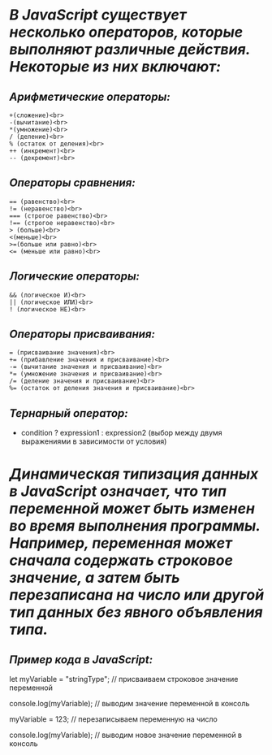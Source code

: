 # ***В JavaScript существует несколько операторов, которые выполняют различные действия.<br> Некоторые из них включают:***<br>

##  ***Арифметические операторы:***<br>
    +(сложение)<br>
    -(вычитание)<br>
    *(умножение)<br>
    / (деление)<br>
    % (остаток от деления)<br>
    ++ (инкремент)<br>
    -- (декремент)<br>

## ***Операторы сравнения:***<br>
    == (равенство)<br>
    != (неравенство)<br>
    === (строгое равенство)<br>
    !== (строгое неравенство)<br>
    > (больше)<br>
    <(меньше)<br>
    >=(больше или равно)<br>
    <= (меньше или равно)<br>

## ***Логические операторы:***<br>
    && (логическое И)<br>
    || (логическое ИЛИ)<br>
    ! (логическое НЕ)<br>

## ***Операторы присваивания:***<br>
    = (присваивание значения)<br>
    += (прибавление значения и присваивание)<br>
    -= (вычитание значения и присваивание)<br>
    *= (умножение значения и присваивание)<br>
    /= (деление значения и присваивание)<br>
    %= (остаток от деления значения и присваивание)<br>

## ***Тернарный оператор:***<br>
   - condition ? expression1 : expression2 (выбор между двумя выражениями в зависимости от условия)<br>

   # ***Динамическая типизация данных в JavaScript означает, что тип переменной может быть изменен во время выполнения программы. Например, переменная может сначала содержать строковое значение, а затем быть перезаписана на число или другой тип данных без явного объявления типа.***<br>

## ***Пример кода в JavaScript:***<br>

let myVariable = "stringType"; // присваиваем строковое значение переменной<br>

console.log(myVariable); // выводим значение переменной в консоль<br>

myVariable = 123; // перезаписываем переменную на число<br>

console.log(myVariable); // выводим новое значение переменной в консоль<br>


